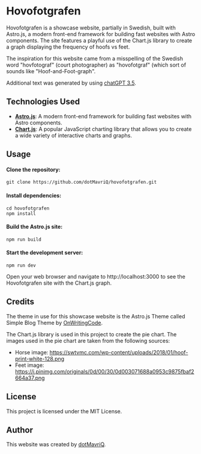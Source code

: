 # Hovofotgrafen

Hovofotgrafen is a showcase website, partially in Swedish, built with Astro.js, a modern front-end framework for building fast websites with Astro components. 
The site features a playful use of the Chart.js library to create a graph displaying the frequency of hoofs vs feet.

The inspiration for this website came from a misspelling of the Swedish word "hovfotograf" (court photographer) as "hovofotgraf" (which sort of sounds like "Hoof-and-Foot-graph".

Additional text was generated by using [chatGPT 3.5](https://chat.openai.com).

## Technologies Used

* [**Astro.js**](https://github.com/withastro/astro): A modern front-end framework for building fast websites with Astro components.
* [**Chart.js**](https://github.com/chartjs): A popular JavaScript charting library that allows you to create a wide variety of interactive charts and graphs.

## Usage

#### Clone the repository:

`git clone https://github.com/dotMavriQ/hovofotgrafen.git`

#### Install dependencies:

```
cd hovofotgrafen
npm install
```

#### Build the Astro.js site:

```
npm run build
```

#### Start the development server:

```
npm run dev
```

Open your web browser and navigate to http://localhost:3000 to see the Hovofotgrafen site with the Chart.js graph.

## Credits

The theme in use for this showcase website is the Astro.js Theme called Simple Blog Theme by [OnWritingCode](https://github.com/OnWritingCode).

The Chart.js library is used in this project to create the pie chart. The images used in the pie chart are taken from the following sources:

* Horse image: https://swtvmc.com/wp-content/uploads/2018/01/hoof-print-white-128.png
* Feet image: https://i.pinimg.com/originals/0d/00/30/0d003071688a0953c9875fbaf2664a37.png

## License

This project is licensed under the MIT License.

## Author

This website was created by [dotMavriQ](https://github.com/dotMavriQ).
